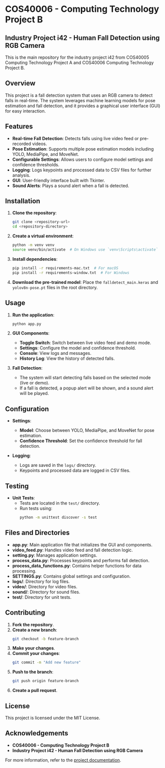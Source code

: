 # COS40006 - Computing Technology Project B
## Industry Project i42 - Human Fall Detection using RGB Camera
This is the main repository for the industry project i42 from COS40005 Computing Technology Project A and COS40006 Computing Technology Project B.

## Overview

This project is a fall detection system that uses an RGB camera to detect falls in real-time. The system leverages machine learning models for pose estimation and fall detection, and it provides a graphical user interface (GUI) for easy interaction.

## Features

- **Real-time Fall Detection**: Detects falls using live video feed or pre-recorded videos.
- **Pose Estimation**: Supports multiple pose estimation models including YOLO, MediaPipe, and MoveNet.
- **Configurable Settings**: Allows users to configure model settings and confidence thresholds.
- **Logging**: Logs keypoints and processed data to CSV files for further analysis.
- **GUI**: User-friendly interface built with Tkinter.
- **Sound Alerts**: Plays a sound alert when a fall is detected.

## Installation

1. **Clone the repository**:
    ```sh
    git clone <repository-url>
    cd <repository-directory>
    ```

2. **Create a virtual environment**:
    ```sh
    python -m venv venv
    source venv/bin/activate  # On Windows use `venv\Scripts\activate`
    ```

3. **Install dependencies**:
    ```sh
    pip install -r requirements-mac.txt  # For macOS
    pip install -r requirements-window.txt  # For Windows
    ```

4. **Download the pre-trained model**:
    Place the `falldetect_main.keras` and `yolov8n-pose.pt` files in the root directory.

## Usage

1. **Run the application**:
    ```sh
    python app.py
    ```

2. **GUI Components**:
    - **Toggle Switch**: Switch between live video feed and demo mode.
    - **Settings**: Configure the model and confidence threshold.
    - **Console**: View logs and messages.
    - **History Log**: View the history of detected falls.

3. **Fall Detection**:
    - The system will start detecting falls based on the selected mode (live or demo).
    - If a fall is detected, a popup alert will be shown, and a sound alert will be played.

## Configuration

- **Settings**:
    - **Model**: Choose between YOLO, MediaPipe, and MoveNet for pose estimation.
    - **Confidence Threshold**: Set the confidence threshold for fall detection.

- **Logging**:
    - Logs are saved in the `logs/` directory.
    - Keypoints and processed data are logged in CSV files.

## Testing

- **Unit Tests**:
    - Tests are located in the `test/` directory.
    - Run tests using:
        ```sh
        python -m unittest discover -s test
        ```

## Files and Directories

- **app.py**: Main application file that initializes the GUI and components.
- **video_feed.py**: Handles video feed and fall detection logic.
- **setting.py**: Manages application settings.
- **process_data.py**: Processes keypoints and performs fall detection.
- **process_data_functions.py**: Contains helper functions for data processing.
- **SETTINGS.py**: Contains global settings and configuration.
- **logs/**: Directory for log files.
- **video/**: Directory for video files.
- **sound/**: Directory for sound files.
- **test/**: Directory for unit tests.

## Contributing

1. **Fork the repository**.
2. **Create a new branch**:
    ```sh
    git checkout -b feature-branch
    ```
3. **Make your changes**.
4. **Commit your changes**:
    ```sh
    git commit -m "Add new feature"
    ```
5. **Push to the branch**:
    ```sh
    git push origin feature-branch
    ```
6. **Create a pull request**.

## License

This project is licensed under the MIT License.

## Acknowledgements

- **COS40006 - Computing Technology Project B**
- **Industry Project i42 - Human Fall Detection using RGB Camera**

For more information, refer to the [project documentation](README.md).